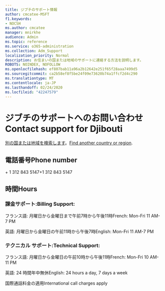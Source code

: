 ```yaml
---
title: ジブチのサポート情報
author: cmcatee-MSFT
f1.keywords:
- NOCSH
ms.author: cmcatee
manager: mnirkhe
audience: Admin
ms.topic: reference
ms.service: o365-administration
ms.collection: Adm_Support
localization_priority: Normal
description: お住まいの国または地域のサポートに連絡する方法を説明します。
ROBOTS: NOINDEX, NOFOLLOW
ms.openlocfilehash: ef807bab11a96a2b12642e251f65f28aaa7499d5
ms.sourcegitcommit: ca2b58ef8f5be24f09e73620b74a1ffcf2d4c290
ms.translationtype: MT
ms.contentlocale: ja-JP
ms.lasthandoff: 02/24/2020
ms.locfileid: "42247579"
---
```

# <a name="contact-support-for-djibouti"></a><span data-ttu-id="ffff3-103">ジブチのサポートへのお問い合わせ</span><span class="sxs-lookup"><span data-stu-id="ffff3-103">Contact support for Djibouti</span></span>

<span data-ttu-id="ffff3-104">[別の国または地域を検索します](../contact-support-for-business-products.md)。</span><span class="sxs-lookup"><span data-stu-id="ffff3-104">[Find another country or region](../contact-support-for-business-products.md).</span></span>

## <a name="phone-number"></a><span data-ttu-id="ffff3-105">電話番号</span><span class="sxs-lookup"><span data-stu-id="ffff3-105">Phone number</span></span>
<span data-ttu-id="ffff3-106">+ 1 312 843 5147</span><span class="sxs-lookup"><span data-stu-id="ffff3-106">+1 312 843 5147</span></span>

## <a name="hours"></a><span data-ttu-id="ffff3-107">時間</span><span class="sxs-lookup"><span data-stu-id="ffff3-107">Hours</span></span>
### <a name="billing-support"></a><span data-ttu-id="ffff3-108">課金サポート:</span><span class="sxs-lookup"><span data-stu-id="ffff3-108">Billing Support:</span></span>

<span data-ttu-id="ffff3-109">フランス語: 月曜日から金曜日まで午前7時から午後11時</span><span class="sxs-lookup"><span data-stu-id="ffff3-109">French: Mon-Fri 11 AM-7 PM</span></span>

<span data-ttu-id="ffff3-110">英語: 月曜日から金曜日の午前11時から午後7時</span><span class="sxs-lookup"><span data-stu-id="ffff3-110">English: Mon-Fri 11 AM-7 PM</span></span>

### <a name="technical-support"></a><span data-ttu-id="ffff3-111">テクニカル サポート:</span><span class="sxs-lookup"><span data-stu-id="ffff3-111">Technical Support:</span></span>

<span data-ttu-id="ffff3-112">フランス語: 月曜日から金曜日の午前10時から午後11時</span><span class="sxs-lookup"><span data-stu-id="ffff3-112">French: Mon-Fri 10 AM-11 PM</span></span>

<span data-ttu-id="ffff3-113">英語: 24 時間年中無休</span><span class="sxs-lookup"><span data-stu-id="ffff3-113">English: 24 hours a day, 7 days a week</span></span>

<span data-ttu-id="ffff3-114">国際通話料金の適用</span><span class="sxs-lookup"><span data-stu-id="ffff3-114">International call charges apply</span></span>